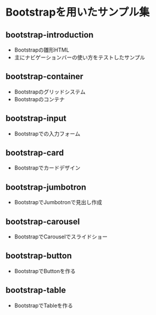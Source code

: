 # Bootstrapを用いたサンプル集

## bootstrap-introduction

* Bootstrapの雛形HTML
* 主にナビゲーションバーの使い方をテストしたサンプル

## bootstrap-container

* Bootstrapのグリッドシステム
* Bootstrapのコンテナ

## bootstrap-input

* Bootstrapでの入力フォーム

## bootstrap-card

* Bootstrapでカードデザイン

## bootstrap-jumbotron

* BootstrapでJumbotronで見出し作成

## bootstrap-carousel

* BootstrapでCarouselでスライドショー

## bootstrap-button

* BootstrapでButtonを作る

## bootstrap-table

* BootstrapでTableを作る
